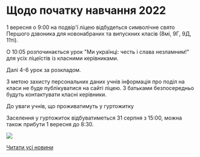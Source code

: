 # Щодо початку навчання 2022

1 вересня о 9:00 на подвір'ї ліцею відбудеться символічне свято Першого дзвоника для новонабраних та випускних класів (8мі, 9Г, 9Д, 11ті).

О 10:05 розпочинається урок "Ми українці: честь і слава незламним!" для усіх ліцеїстів із класними керівниками.

Далі 4-6 урок за розкладом.

З метою захисту персональних даних учнів інформація про поділ на класи не буде публікуватися на сайті ліцею. З батьками безпосередньо будуть контактувати класні керівники.

До уваги учнів, що проживатимуть у гуртожитку

Заселення у гуртожиток відбуватиметься 31 серпня з 15:00, можна також прибути 1 вересня до 8:30.


![](/images/blog/щодо-початку-навчання-2022/1вересня.jpg)


[Читати усі новини](/news)

